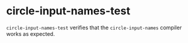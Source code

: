 # circle-input-names-test

`circle-input-names-test` verifies that the `circle-input-names` compiler works as expected. 
